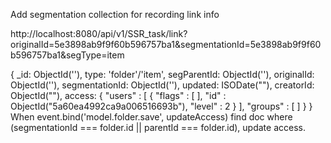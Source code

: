 Add segmentation collection for recording link info

http://localhost:8080/api/v1/SSR_task/link?originalId=5e3898ab9f9f60b596757ba1&segmentationId=5e3898ab9f9f60b596757ba1&segType=item

{
  _id: ObjectId(''),
  type: 'folder'/'item',
  segParentId: ObjectId(''),
  originalId: ObjectId(''),
  segmentationId: ObjectId(''),
  updated: ISODate(""),
  creatorId: ObjectId(""),
  access: { <!-- same with segmentation folder access-->
    "users" : [
      {
        "flags" : [ ],
        "id" : ObjectId("5a60ea4992ca9a006516693b"),
        "level" : 2
      }
    ],
    "groups" : [ ]
  }
}
When event.bind('model.folder.save', updateAccess)
find doc where (segmentationId === folder.id || parentId === folder.id), update access.